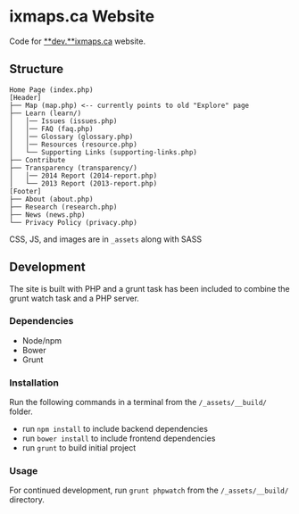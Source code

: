 # ixmaps.ca Website

Code for [**dev.**ixmaps.ca](https://dev.ixmaps.ca/) website.

## Structure

```
Home Page (index.php)
[Header]
├── Map (map.php) <-- currently points to old "Explore" page
├── Learn (learn/)
│   │── Issues (issues.php)
│   │── FAQ (faq.php)
│   │── Glossary (glossary.php)
│   │── Resources (resource.php)
│   └── Supporting Links (supporting-links.php)
├── Contribute
├── Transparency (transparency/)
│   │── 2014 Report (2014-report.php)
│   └── 2013 Report (2013-report.php)
[Footer]
├── About (about.php)
├── Research (research.php)
├── News (news.php)
└── Privacy Policy (privacy.php)
```

CSS, JS, and images are in `_assets` along with SASS

## Development

The site is built with PHP and a grunt task has been included to combine the grunt watch task and a PHP server.

### Dependencies

- Node/npm
- Bower
- Grunt

### Installation

Run the following commands in a terminal from the `/_assets/__build/` folder.
- run `npm install` to include backend dependencies
- run `bower install` to include frontend dependencies
- run `grunt` to build initial project

### Usage

For continued development, run `grunt phpwatch` from the `/_assets/__build/` directory.
